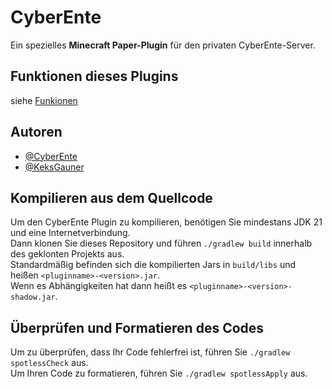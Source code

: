 
# CyberEnte

Ein spezielles **Minecraft Paper-Plugin** für den privaten CyberEnte-Server.

## Funktionen dieses Plugins
siehe [Funkionen](TODO.md)

## Autoren

- [@CyberEnte](https://www.github.com/cyberente)
- [@KeksGauner](https://www.github.com/keksgauner)

## Kompilieren aus dem Quellcode

Um den CyberEnte Plugin zu kompilieren, benötigen Sie mindestans JDK 21 und eine Internetverbindung. \
Dann klonen Sie dieses Repository und führen `./gradlew build` innerhalb des geklonten Projekts aus. \
Standardmäßig befinden sich die kompilierten Jars in `build/libs` und heißen `<pluginname>-<version>.jar`. \
Wenn es Abhängigkeiten hat dann heißt es `<pluginname>-<version>-shadow.jar`.

## Überprüfen und Formatieren des Codes

Um zu überprüfen, dass Ihr Code fehlerfrei ist, führen Sie `./gradlew spotlessCheck` aus.\
Um Ihren Code zu formatieren, führen Sie `./gradlew spotlessApply` aus.
